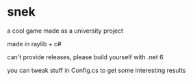# snek

a cool game made as a university project

made in raylib + c#

can't provide releases, please build yourself with .net 6

you can tweak stuff in Config.cs to get some interesting results